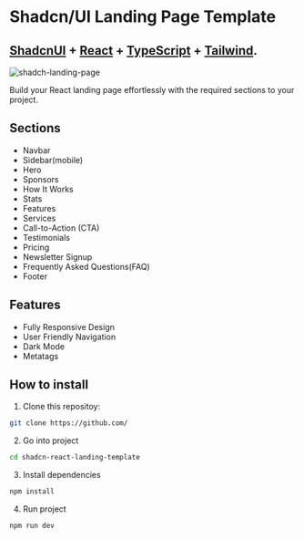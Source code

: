 # Shadcn/UI Landing Page Template

## <a href="https://ui.shadcn.com/" target="_blank">ShadcnUI</a> + <a href="https://react.dev/" target="_blank">React</a> + <a href="https://www.typescriptlang.org/" target="_blank">TypeScript</a> + <a href="https://tailwindcss.com/" target="_blank">Tailwind</a>.

![shadch-landing-page](https://github.com/leoMirandaa/shadcn-landing-page/assets/61714687/3ba7b51f-9589-4541-800a-5ab7cecad1b5)

Build your React landing page effortlessly with the required sections to your project.

## Sections

- Navbar
- Sidebar(mobile)
- Hero
- Sponsors
- How It Works
- Stats
- Features
- Services
- Call-to-Action (CTA)
- Testimonials
- Pricing
- Newsletter Signup
- Frequently Asked Questions(FAQ)
- Footer

## Features

- Fully Responsive Design
- User Friendly Navigation
- Dark Mode
- Metatags

## How to install

1. Clone this repositoy:

```bash
git clone https://github.com/
```

2. Go into project

```bash
cd shadcn-react-landing-template
```

3. Install dependencies

```bash
npm install
```

4. Run project

```bash
npm run dev
```
